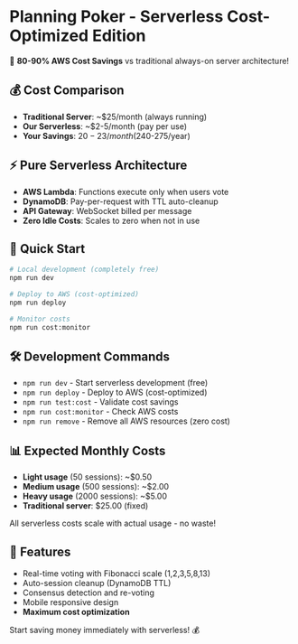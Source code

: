 # Planning Poker - Serverless Cost-Optimized Edition

🚀 **80-90% AWS Cost Savings** vs traditional always-on server architecture!

## 💰 Cost Comparison

- **Traditional Server**: ~$25/month (always running)
- **Our Serverless**: ~$2-5/month (pay per use)
- **Your Savings**: $20-23/month ($240-275/year)

## ⚡ Pure Serverless Architecture

- **AWS Lambda**: Functions execute only when users vote
- **DynamoDB**: Pay-per-request with TTL auto-cleanup  
- **API Gateway**: WebSocket billed per message
- **Zero Idle Costs**: Scales to zero when not in use

## 🚀 Quick Start

```bash
# Local development (completely free)
npm run dev

# Deploy to AWS (cost-optimized)
npm run deploy

# Monitor costs
npm run cost:monitor
```

## 🛠️ Development Commands

- `npm run dev` - Start serverless development (free)
- `npm run deploy` - Deploy to AWS (cost-optimized)  
- `npm run test:cost` - Validate cost savings
- `npm run cost:monitor` - Check AWS costs
- `npm run remove` - Remove all AWS resources (zero cost)

## 📊 Expected Monthly Costs

- **Light usage** (50 sessions): ~$0.50
- **Medium usage** (500 sessions): ~$2.00
- **Heavy usage** (2000 sessions): ~$5.00
- **Traditional server**: $25.00 (fixed)

All serverless costs scale with actual usage - no waste!

## 🎯 Features

- Real-time voting with Fibonacci scale (1,2,3,5,8,13)
- Auto-session cleanup (DynamoDB TTL)
- Consensus detection and re-voting
- Mobile responsive design
- **Maximum cost optimization**

Start saving money immediately with serverless! 💰
